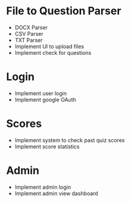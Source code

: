 # File to Question Parser
- DOCX Parser
- CSV Parser
- TXT Parser
- Implement UI to upload files
- Implement check for questions

# Login
- Implement user login 
- Implement google OAuth

# Scores
- Implement system to check past quiz scores
- Implement score statistics

# Admin
- Implement admin login
- Implement admin view dashboard